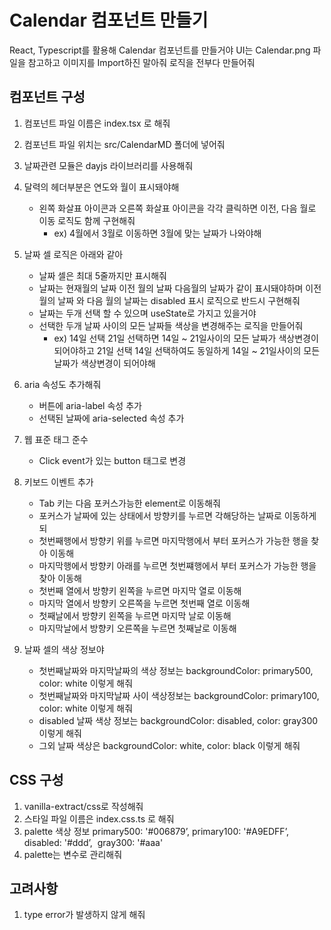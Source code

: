 # Calendar 컴포넌트 만들기

React, Typescript를 활용해 Calendar 컴포넌트를 만들거야
UI는 Calendar.png 파일을 참고하고 이미지를 Import하진 말아줘
로직을 전부다 만들어줘

## 컴포넌트 구성

1. 컴포넌트 파일 이름은 index.tsx 로 해줘
2. 컴포넌트 파일 위치는 src/CalendarMD 폴더에 넣어줘
3. 날짜관련 모듈은 dayjs 라이브러리를 사용해줘
4. 달력의 헤더부분은 연도와 월이 표시돼야해

   - 왼쪽 화살표 아이콘과 오른쪽 화살표 아이콘을 각각 클릭하면 이전, 다음 월로 이동 로직도 함께 구현해줘
     - ex) 4월에서 3월로 이동하면 3월에 맞는 날짜가 나와야해

5. 날짜 셀 로직은 아래와 같아

   - 날짜 셀은 최대 5줄까지만 표시해줘
   - 날짜는 현재월의 날짜 이전 월의 날짜 다음월의 날짜가 같이 표시돼야하며 이전 월의 날짜 와 다음 월의 날짜는 disabled 표시 로직으로 반드시 구현해줘
   - 날짜는 두개 선택 할 수 있으며 useState로 가지고 있을거야
   - 선택한 두개 날짜 사이의 모든 날짜들 색상을 변경해주는 로직을 만들어줘
     - ex) 14일 선택 21일 선택하면 14일 ~ 21일사이의 모든 날짜가 색상변경이되어야하고 21일 선택 14일 선택하여도 동일하게 14일 ~ 21일사이의 모든 날짜가 색상변경이 되어야해

6. aria 속성도 추가해줘
   - 버튼에 aria-label 속성 추가
   - 선택된 날짜에 aria-selected 속성 추가
7. 웹 표준 태그 준수
   - Click event가 있는 button 태그로 변경
8. 키보드 이벤트 추가

   - Tab 키는 다음 포커스가능한 element로 이동해줘
   - 포커스가 날짜에 있는 상태에서 방향키를 누르면 각해당하는 날짜로 이동하게되
   - 첫번째행에서 방향키 위를 누르면 마지막행에서 부터 포커스가 가능한 행을 찾아 이동해
   - 마지막행에서 방향키 아래를 누르면 첫번쨰행에서 부터 포커스가 가능한 행을 찾아 이동해
   - 첫번째 열에서 방향키 왼쪽을 누르면 마지막 열로 이동해
   - 마지막 열에서 방향키 오른쪽을 누르면 첫번째 열로 이동해
   - 첫째날에서 방향키 왼쪽을 누르면 마지막 날로 이동해
   - 마지막날에서 방향키 오른쪽을 누르면 첫째날로 이동해

9. 날짜 셀의 색상 정보야

   - 첫번째날짜와 마지막날짜의 색상 정보는 backgroundColor: primary500, color: white 이렇게 해줘
   - 첫번째날짜와 마지막날짜 사이 색상정보는 backgroundColor: primary100, color: white 이렇게 해줘
   - disabled 날짜 색상 정보는 backgroundColor: disabled, color: gray300 이렇게 해줘
   - 그외 날짜 색상은 backgroundColor: white, color: black 이렇게 해줘

## CSS 구성

1. vanilla-extract/css로 작성해줘
2. 스타일 파일 이름은 index.css.ts 로 해줘
3. palette 색상 정보 primary500: '#006879’, primary100: '#A9EDFF’, disabled: '#ddd’,  gray300: '#aaa'
4. palette는 변수로 관리해줘

## 고려사항

1. type error가 발생하지 않게 해줘
